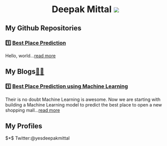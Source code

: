 <div align="center">
  <h1>Deepak Mittal <a href="https://github.com/yesdeepakmittal"target="_blank"><img src="https://img.shields.io/github/followers/yesdeepakmittal?style=social"></a></h1>
</div>

<div>
<h2>My Github Repositories</h2>
  <h3>1️⃣ <a href="https://github.com/yesdeepakmittal/Best_Place_Prediction/blob/master/README.md"target="_blank">Best Place Prediction</a></h3>
  <p>Hello, world...<a href="https://github.com/yesdeepakmittal/Best_Place_Prediction/blob/master/README.md"target="_blank">read more</a></p>
</div>

<div>
  <h2>My Blogs<a href="https://blog.solvprob.in/author/yesdeepakmittal/">📖</a><a href="https://medium.com/@yesdeepakmittal">📖</a></h2>
  <h3>1️⃣ <a href="https://blog.solvprob.in/machine-learning/09/2020/best-place-prediction-using-machine-learning/">Best Place Prediction using Machine Learning</a></h3>
  <p>Their is no doubt Machine Learning is awesome. Now we are starting with building a Machine Learning model to predict the best place to open a new shopping mall...<a href="https://blog.solvprob.in/machine-learning/09/2020/best-place-prediction-using-machine-learning/">read more</a></p>
  </div>
  
<div>
  <h2>My Profiles</h2>
  <p>$*$ Twitter:@yesdeepakmittal</p>
</div>
